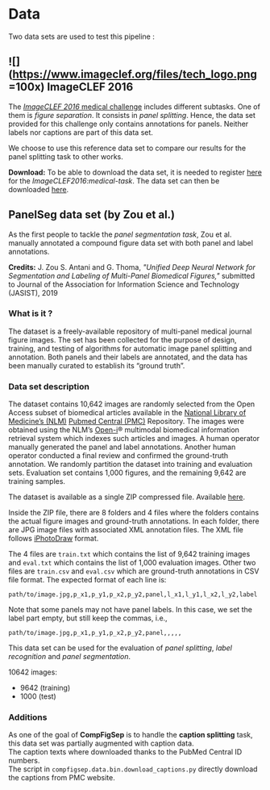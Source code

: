 # Data

Two data sets are used to test this pipeline :


## ![](https://www.imageclef.org/files/tech_logo.png =100x) ImageCLEF 2016

The [_ImageCLEF 2016_ medical challenge](https://www.imageclef.org/2016/medical) includes different subtasks. One of them is _figure separation_. It consists in _panel splitting_. Hence, the data set provided for this challenge only contains annotations for panels. Neither labels nor captions are part of this data set.

We choose to use this reference data set to compare our results for the panel splitting task to other works.

**Download:** To be able to download the data set, it is needed to register [here](http://medgift.hevs.ch:8080/CLEF2016/faces/Register.jsp) for the _ImageCLEF2016:medical-task_. The data set can then be downloaded [here](http://fast.hevs.ch/imageclefmed/2016/).


## PanelSeg data set (by Zou et al.)

As the first people to tackle the _panel segmentation task_, Zou et al. manually annotated a compound figure data set with both panel and label annotations.

**Credits:** J. Zou S. Antani and G. Thoma, _"Unified Deep Neural Network for Segmentation and Labeling of Multi-Panel Biomedical Figures,"_ submitted to Journal of the Association for Information Science and Technology (JASIST), 2019

### What is it ?
The dataset is a freely-available repository of multi-panel medical journal figure images. The set has been collected for the purpose of design, training, and testing of algorithms for automatic image panel splitting and annotation. Both panels and their labels are annotated, and the data has been manually curated to establish its “ground truth”.

### Data set description

The dataset contains 10,642 images are randomly selected from the Open Access subset of biomedical articles available in the [National Library of Medicine’s (NLM)](https://www.nlm.nih.gov/) [Pubmed Central (PMC)](https://www.ncbi.nlm.nih.gov/pmc/) Repository. The images were obtained using the NLM’s [Open-i](https://lhncbc.nlm.nih.gov/project/open-i)® multimodal biomedical information retrieval system which indexes such articles and images. A human operator manually generated the panel and label annotations. Another human operator conducted a final review and confirmed the ground-truth annotation. We randomly partition the dataset into training and evaluation sets. Evaluation set contains 1,000 figures, and the remaining 9,642 are training samples.

The dataset is available as a single ZIP compressed file. Available [here](ftp://lhcftp.nlm.nih.gov/Open-Access-Datasets/NLM-Multi-Panel-Figure-Segmentation-Dataset/).

Inside the ZIP file, there are 8 folders and 4 files where the folders contains the actual figure images and ground-truth annotations. In each folder, there are JPG image files with associated XML annotation files. The XML file follows [iPhotoDraw](https://www.iphotodraw.com/) format.

The 4 files are `train.txt` which contains the list of 9,642 training images and `eval.txt` which contains the list of 1,000 evaluation images. Other two files are `train.csv` and `eval.csv` which are ground-truth annotations in CSV file format. The expected format of each line is:
```
path/to/image.jpg,p_x1,p_y1,p_x2,p_y2,panel,l_x1,l_y1,l_x2,l_y2,label
```
Note that some panels may not have panel labels. In this case, we set the label part empty, but still keep the commas, i.e.,
```
path/to/image.jpg,p_x1,p_y1,p_x2,p_y2,panel,,,,,
```

This data set can be used for the evaluation of _panel splitting_, _label recognition_ and _panel segmentation_.

10642 images:
* 9642 (training)
* 1000 (test)

### Additions

As one of the goal of **CompFigSep** is to handle the **caption splitting** task, this data set was partially augmented with caption data.\
The caption texts where downloaded thanks to the PubMed Central ID numbers.\
The script in `compfigsep.data.bin.download_captions.py` directly download the captions from PMC website.

